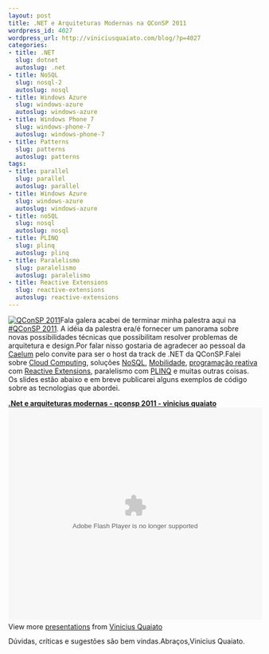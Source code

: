 ```yaml
--- 
layout: post
title: .NET e Arquiteturas Modernas na QConSP 2011
wordpress_id: 4027
wordpress_url: http://viniciusquaiato.com/blog/?p=4027
categories: 
- title: .NET
  slug: dotnet
  autoslug: .net
- title: NoSQL
  slug: nosql-2
  autoslug: nosql
- title: Windows Azure
  slug: windows-azure
  autoslug: windows-azure
- title: Windows Phone 7
  slug: windows-phone-7
  autoslug: windows-phone-7
- title: Patterns
  slug: patterns
  autoslug: patterns
tags: 
- title: parallel
  slug: parallel
  autoslug: parallel
- title: Windows Azure
  slug: windows-azure
  autoslug: windows-azure
- title: noSQL
  slug: nosql
  autoslug: nosql
- title: PLINQ
  slug: plinq
  autoslug: plinq
- title: Paralelismo
  slug: paralelismo
  autoslug: paralelismo
- title: Reactive Extensions
  slug: reactive-extensions
  autoslug: reactive-extensions
---
```

[![QConSP 2011](http://viniciusquaiato.com/blog/wp-content/uploads/2011/09/banner_qconsp.png "QConSP 2011")](http://viniciusquaiato.com/blog/wp-content/uploads/2011/09/banner_qconsp.png)Fala galera acabei de terminar minha palestra aqui na [#QConSP 2011](http://qconsp.com/). A idéia da palestra era/é fornecer um panorama sobre novas possibilidades técnicas que possibilitam resolver problemas de arquitetura e design.Por falar nisso gostaria de agradecer ao pessoal da [Caelum](http://www.caelum.com.br/) pelo convite para ser o host da track de .NET da QConSP.Falei sobre [Cloud Computing](http://viniciusquaiato.com/blog/category/windows-azure/), soluções [NoSQL](http://viniciusquaiato.com/blog/category/nosql-2/), [Mobilidade](http://viniciusquaiato.com/blog/category/windows-phone-7/), [programação reativa](http://en.wikipedia.org/wiki/Reactive_programming) com [Reactive Extensions](http://msdn.microsoft.com/en-us/data/gg577609), paralelismo com [PLINQ](http://viniciusquaiato.com/blog/?s=plinq) e muitas outras coisas. Os slides estão abaixo e em breve publicarei alguns exemplos de código sobre as tecnologias que abordei.<div style="width:510px" id="__ss_9207574"> **[.Net e arquiteturas modernas - qconsp 2011 - vinicius quaiato](http://www.slideshare.net/viniciusquaiato/net-e-arquiteturas-modernas-qconsp-2011-vinicius-quaiato ".Net e arquiteturas modernas - qconsp 2011 - vinicius quaiato")** <object id="__sse9207574" width="510" height="426"> <param name="movie" value="http://static.slidesharecdn.com/swf/ssplayer2.swf?doc=netearquiteturasmodernas-qconsp2011-viniciusquaiato-110910141724-phpapp01&stripped_title=net-e-arquiteturas-modernas-qconsp-2011-vinicius-quaiato&userName=viniciusquaiato" /> <param name="allowFullScreen" value="true" /> <param name="allowScriptAccess" value="always" /> <embed name="__sse9207574" src="http://static.slidesharecdn.com/swf/ssplayer2.swf?doc=netearquiteturasmodernas-qconsp2011-viniciusquaiato-110910141724-phpapp01&stripped_title=net-e-arquiteturas-modernas-qconsp-2011-vinicius-quaiato&userName=viniciusquaiato" type="application/x-shockwave-flash" allowscriptaccess="always" allowfullscreen="true" width="510" height="426"></embed> </object> <div style="padding:5px 0 12px"> View more [presentations](http://www.slideshare.net/) from [Vinicius Quaiato](http://www.slideshare.net/viniciusquaiato) </div> </div>Dúvidas, críticas e sugestões são bem vindas.Abraços,Vinicius Quaiato.
